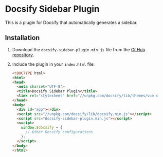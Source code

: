 # Docsify Sidebar Plugin

This is a plugin for Docsify that automatically generates a sidebar.

## Installation

1. Download the `docsify-sidebar-plugin.min.js` file from the [GitHub repository](https://github.com/yourusername/your-repo-name).

2. Include the plugin in your `index.html` file:

   ```html
   <!DOCTYPE html>
   <html>
   <head>
     <meta charset="UTF-8">
     <title>Docsify Sidebar Plugin</title>
     <link rel="stylesheet" href="//unpkg.com/docsify/lib/themes/vue.css">
   </head>
   <body>
     <div id="app"></div>
     <script src="//unpkg.com/docsify/lib/docsify.min.js"></script>
     <script src="docsify-sidebar-plugin.min.js"></script>
     <script>
       window.$docsify = {
         // Other Docsify configurations
       };
     </script>
   </body>
   </html>